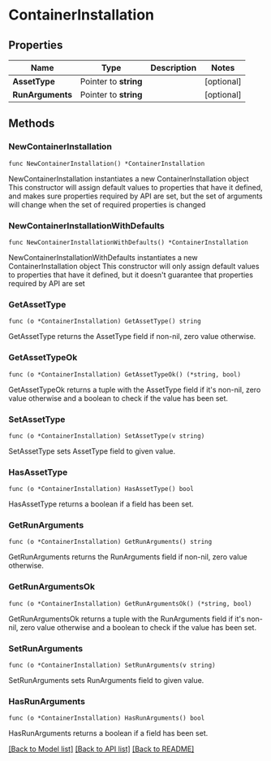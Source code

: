 # ContainerInstallation

## Properties

Name | Type | Description | Notes
------------ | ------------- | ------------- | -------------
**AssetType** | Pointer to **string** |  | [optional] 
**RunArguments** | Pointer to **string** |  | [optional] 

## Methods

### NewContainerInstallation

`func NewContainerInstallation() *ContainerInstallation`

NewContainerInstallation instantiates a new ContainerInstallation object
This constructor will assign default values to properties that have it defined,
and makes sure properties required by API are set, but the set of arguments
will change when the set of required properties is changed

### NewContainerInstallationWithDefaults

`func NewContainerInstallationWithDefaults() *ContainerInstallation`

NewContainerInstallationWithDefaults instantiates a new ContainerInstallation object
This constructor will only assign default values to properties that have it defined,
but it doesn't guarantee that properties required by API are set

### GetAssetType

`func (o *ContainerInstallation) GetAssetType() string`

GetAssetType returns the AssetType field if non-nil, zero value otherwise.

### GetAssetTypeOk

`func (o *ContainerInstallation) GetAssetTypeOk() (*string, bool)`

GetAssetTypeOk returns a tuple with the AssetType field if it's non-nil, zero value otherwise
and a boolean to check if the value has been set.

### SetAssetType

`func (o *ContainerInstallation) SetAssetType(v string)`

SetAssetType sets AssetType field to given value.

### HasAssetType

`func (o *ContainerInstallation) HasAssetType() bool`

HasAssetType returns a boolean if a field has been set.

### GetRunArguments

`func (o *ContainerInstallation) GetRunArguments() string`

GetRunArguments returns the RunArguments field if non-nil, zero value otherwise.

### GetRunArgumentsOk

`func (o *ContainerInstallation) GetRunArgumentsOk() (*string, bool)`

GetRunArgumentsOk returns a tuple with the RunArguments field if it's non-nil, zero value otherwise
and a boolean to check if the value has been set.

### SetRunArguments

`func (o *ContainerInstallation) SetRunArguments(v string)`

SetRunArguments sets RunArguments field to given value.

### HasRunArguments

`func (o *ContainerInstallation) HasRunArguments() bool`

HasRunArguments returns a boolean if a field has been set.


[[Back to Model list]](../README.md#documentation-for-models) [[Back to API list]](../README.md#documentation-for-api-endpoints) [[Back to README]](../README.md)


